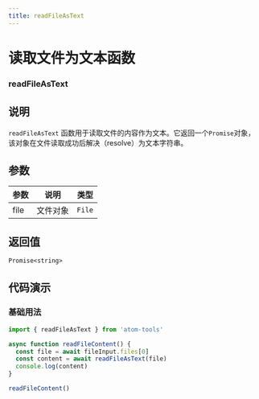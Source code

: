 ```yaml
---
title: readFileAsText
---
```


# 读取文件为文本函数

### readFileAsText

## 说明

`readFileAsText` 函数用于读取文件的内容作为文本。它返回一个`Promise`对象，该对象在文件读取成功后解决（resolve）为文本字符串。

## 参数

| 参数 | 说明     | 类型   |
| ---- | -------- | ------ |
| file | 文件对象 | `File` |

## 返回值

`Promise<string>`

## 代码演示

### 基础用法

```typescript
import { readFileAsText } from 'atom-tools'

async function readFileContent() {
  const file = await fileInput.files[0]
  const content = await readFileAsText(file)
  console.log(content)
}

readFileContent()
```
